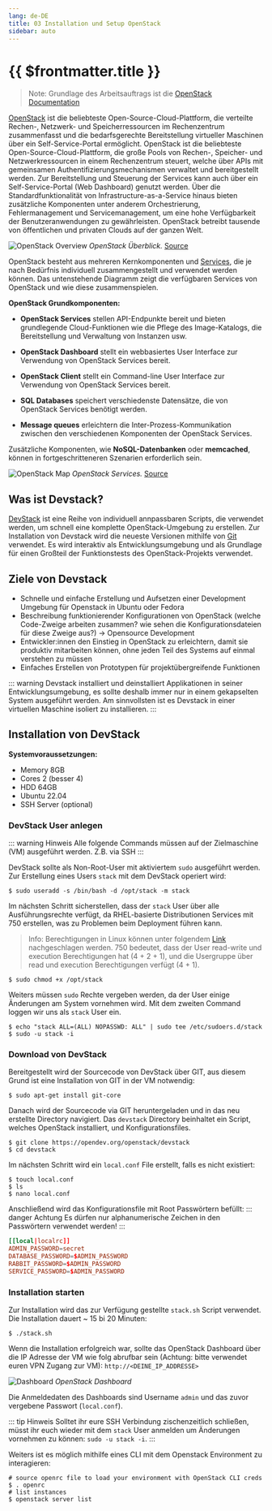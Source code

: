 ```yaml
---
lang: de-DE
title: 03 Installation und Setup OpenStack
sidebar: auto
---
```


# {{ $frontmatter.title }}
> Note: Grundlage des Arbeitsauftrags ist die [OpenStack Documentation](https://docs.openstack.org/2023.1/)

[OpenStack](https://www.openstack.org/) ist die beliebteste Open-Source-Cloud-Plattform, die verteilte Rechen-, Netzwerk- und Speicherressourcen im Rechenzentrum zusammenfasst und die bedarfsgerechte Bereitstellung virtueller Maschinen über ein Self-Service-Portal ermöglicht. 
OpenStack ist die beliebteste Open-Source-Cloud-Plattform, die große Pools von Rechen-, Speicher- und Netzwerkressourcen in einem Rechenzentrum steuert, welche über APIs mit gemeinsamen Authentifizierungsmechanismen verwaltet und bereitgestellt werden.
Zur Bereitstellung und Steuerung der Services kann auch über ein Self-Service-Portal (Web Dashboard) genutzt werden.
Über die Standardfunktionalität von Infrastructure-as-a-Service hinaus bieten zusätzliche Komponenten unter anderem Orchestrierung, Fehlermanagement und Servicemanagement, um eine hohe Verfügbarkeit der Benutzeranwendungen zu gewährleisten.
OpenStack betreibt tausende von öffentlichen und privaten Clouds auf der ganzen Welt.


![OpenStack Overview](./img/openstack_2023.svg)
*OpenStack Überblick.* [Source](https://www.openstack.org/)


OpenStack besteht aus mehreren Kernkomponenten und [Services](https://www.openstack.org/software/project-navigator/openstack-components/#openstack-services), die je nach Bedürfnis individuell zusammengestellt und verwendet werden können.
Das untenstehende Diagramm zeigt die verfügbaren Services von OpenStack und wie diese zusammenspielen.

**OpenStack Grundkomponenten:**

* **OpenStack Services** stellen API-Endpunkte bereit und bieten grundlegende Cloud-Funktionen wie die Pflege des Image-Katalogs, die Bereitstellung und Verwaltung von Instanzen usw.

* **OpenStack Dashboard** stellt ein webbasiertes User Interface zur Verwendung von OpenStack Services bereit.

* **OpenStack Client** stellt ein Command-line User Interface zur Verwendung von OpenStack Services bereit.

* **SQL Databases** speichert verschiedenste Datensätze, die von OpenStack Services benötigt werden.

* **Message queues** erleichtern die Inter-Prozess-Kommunikation zwischen den verschiedenen Komponenten der OpenStack Services.

Zusätzliche Komponenten, wie **NoSQL-Datenbanken** oder **memcached**, können in fortgeschritteneren Szenarien erforderlich sein.



![OpenStack Map](./img/openstack-map.png)
*OpenStack Services.* [Source](https://www.openstack.org/software/)

## Was ist Devstack?
[DevStack](https://opendev.org/openstack/devstack) ist eine Reihe von individuell annpassbaren Scripts, die verwendet werden, um schnell eine komplette OpenStack-Umgebung zu erstellen.
Zur Installation von Devstack wird die neueste Versionen mithilfe von [Git](https://git-scm.com/) verwendet. 
Es wird interaktiv als Entwicklungsumgebung und als Grundlage für einen Großteil der Funktionstests des OpenStack-Projekts verwendet.

## Ziele von Devstack
* Schnelle und einfache Erstellung und Aufsetzen einer Development Umgebung für Openstack in Ubuntu oder Fedora
* Beschreibung funktionierender Konfigurationen von OpenStack (welche Code-Zweige arbeiten zusammen? wie sehen die Konfigurationsdateien für diese Zweige aus?) -> Opensource Development
* Entwickler:innen den Einstieg in OpenStack zu erleichtern, damit sie produktiv mitarbeiten können, ohne jeden Teil des Systems auf einmal verstehen zu müssen
* Einfaches Erstellen von Prototypen für projektübergreifende Funktionen

::: warning
Devstack installiert und deinstalliert Applikationen in seiner Entwicklungsumgebung, es sollte deshalb immer nur in einem gekapselten System ausgeführt werden. Am sinnvollsten ist es Devstack in einer virtuellen Maschine isoliert zu installieren.
:::

## Installation von DevStack

**Systemvoraussetzungen:**
* Memory 8GB
* Cores 2 (besser 4)
* HDD 64GB
* Ubuntu 22.04
* SSH Server (optional)

### DevStack User anlegen
::: warning Hinweis
Alle folgende Commands müssen auf der Zielmaschine (VM) ausgeführt werden. Z.B. via SSH
::: 

DevStack sollte als Non-Root-User mit aktiviertem ``sudo`` ausgeführt werden.
Zur Erstellung eines Users ``stack`` mit dem DevStack operiert wird:

````shell
$ sudo useradd -s /bin/bash -d /opt/stack -m stack
````

Im nächsten Schritt sicherstellen, dass der ``stack`` User über alle Ausführungsrechte verfügt, da RHEL-basierte Distributionen Services mit 750 erstellen, was zu Problemen beim Deployment führen kann. 
> Info: Berechtigungen in Linux können unter folgendem [Link](https://www.guru99.com/file-permissions.html) nachgeschlagen werden. 750 bedeutet, dass der User read-write und execution Berechtigungen hat (4 + 2 + 1), und die Usergruppe über read und execution Berechtigungen verfügt (4 + 1).
````shell
$ sudo chmod +x /opt/stack
````

Weiters müssen ``sudo`` Rechte vergeben werden, da der User einige Änderungen am System vornehmen wird. Mit dem zweiten Command loggen wir uns als `stack` User ein.
````shell
$ echo "stack ALL=(ALL) NOPASSWD: ALL" | sudo tee /etc/sudoers.d/stack
$ sudo -u stack -i
````

### Download von DevStack
Bereitgestellt wird der Sourcecode von DevStack über GIT, aus diesem Grund ist eine Installation von GIT in der VM notwendig:
````shell
$ sudo apt-get install git-core
````

Danach wird der Sourcecode via GIT heruntergeladen und in das neu erstellte Directory navigiert. Das ``devstack`` Directory beinhaltet ein Script, welches OpenStack installiert, und Konfigurationsfiles.
````shell
$ git clone https://opendev.org/openstack/devstack
$ cd devstack
````
Im nächsten Schritt wird ein ``local.conf`` File erstellt, falls es nicht existiert:

````shell
$ touch local.conf
$ ls
$ nano local.conf
````

Anschließend wird das Konfigurationsfile mit Root Passwörtern befüllt:
::: danger Achtung
    Es dürfen nur alphanumerische Zeichen in den Passwörtern verwendet werden!
::: 
````local.conf
[[local|localrc]]
ADMIN_PASSWORD=secret
DATABASE_PASSWORD=$ADMIN_PASSWORD
RABBIT_PASSWORD=$ADMIN_PASSWORD
SERVICE_PASSWORD=$ADMIN_PASSWORD
````

### Installation starten
Zur Installation wird das zur Verfügung gestellte ``stack.sh`` Script verwendet. Die Installation dauert ~ 15 bi 20 Minuten:
````shell
$ ./stack.sh
````

Wenn die Installation erfolgreich war, sollte das OpenStack Dashboard über die IP Adresse der VM wie folg abrufbar sein (Achtung: bitte verwendet euren VPN Zugang zur VM): ``http://<DEINE_IP_ADDRESSE>``

![Dashboard](./img/openstack_dashboard.png)
*OpenStack Dashboard*

Die Anmeldedaten des Dashboards sind Username ``admin`` und das zuvor vergebene Passwort (`local.conf`).

::: tip Hinweis 
Solltet ihr eure SSH Verbindung zischenzeitlich schließen, müsst ihr euch wieder mit dem ``stack`` User anmelden um Änderungen vornehmen zu können: `sudo -u stack -i`.
:::

Weiters ist es möglich mithilfe eines CLI mit dem Openstack Environment zu interagieren:
````shell
# source openrc file to load your environment with OpenStack CLI creds
$ . openrc
# list instances
$ openstack server list
````